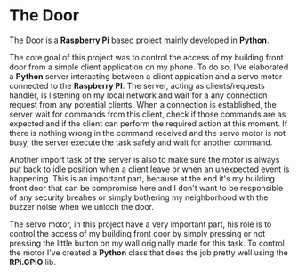 # The Door

The Door is a __Raspberry Pi__ based project mainly developed in __Python__.

The core goal of this project was to control the access of my building front door from a simple client application on my phone. To do so, I've elaborated a __Python__ server interacting between a client appication and a servo motor connected to the __Raspberry PI__. The server, acting as clients/requests handler, is listening on my local network and wait for a any connection request from any potential clients. When a connection is established, the server wait for commands from this client, check if those commands are as expected and if the client can perform the required action at this moment. If there is nothing wrong in the command received and the servo motor is not busy, the server execute the task safely and wait for another command. 

Another import task of the server is also to make sure the motor is always put back to idle position when a client leave or when an unexpected event is happening. This is an important part, because at the end it's my building front door that can be compromise here and I don't want to be responsible of any security breahes or simply bothering my neighborhood with the buzzer noise when we unloch the door. 

The servo motor, in this project have a very important part, his role is to control the access of my building front door by simply pressing or not pressing the little button on my wall originally made for this task. To control the motor I've created a __Python__ class that does the job pretty well using the __RPi.GPIO__ lib.
